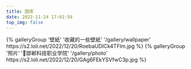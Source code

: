 ```yaml
---
title: 图库
date: 2022-11-24 17:01:59
top_img: false
---
```

<div class="gallery-group-main">
{% galleryGroup '壁紙' '收藏的一些壁紙' '/gallery/wallpaper' https://s2.loli.net/2022/12/20/RoebaUDICk4TFlm.jpg %}
{% galleryGroup '照片' '📍邯郸科技职业学院' '/gallery/photo' https://s2.loli.net/2022/12/20/GAg6FEkYSVfwC3p.jpg %}
</div>